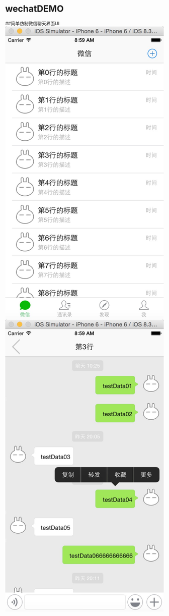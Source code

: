 # wechatDEMO
##简单仿制微信聊天界面UI
![image](https://github.com/crossPQW/wechatDEMO/blob/master/ScreenShot/A55C737C-F2DC-46B6-A4C5-CAF37E72CB4C.png)
![image](https://github.com/crossPQW/wechatDEMO/blob/master/ScreenShot/BE873540-9EB1-41B7-A347-FEDD7C3F2DC1.png)
